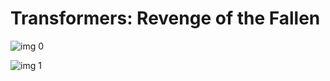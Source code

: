 # Transformers: Revenge of the Fallen

![img 0](https://i.imgur.com/OCmU1qe.jpg)

![img 1](https://i.imgur.com/dMVne2Q.png)

